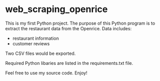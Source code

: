 # web_scraping_openrice

This is my first Python project. The purpose of this Python program is to extract the restaurant data from the Openrice. Data includes:
- restaurant information
- customer reviews

Two CSV files would be exported.

Required Python libaries are listed in the requirements.txt file.

Feel free to use my source code. Enjoy!
